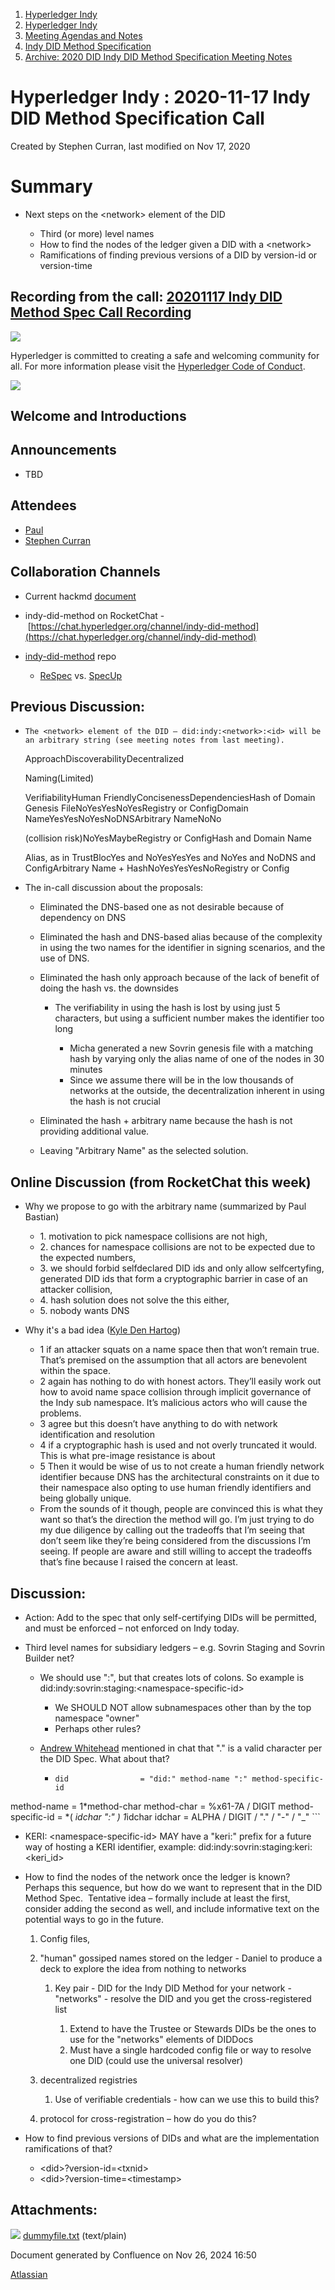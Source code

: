 1. [Hyperledger Indy](index.html)
2. [Hyperledger Indy](Hyperledger-Indy_19464194.html)
3. [Meeting Agendas and Notes](Meeting-Agendas-and-Notes_19464715.html)
4. [Indy DID Method Specification](Indy-DID-Method-Specification_19465516.html)
5. [Archive: 2020 DID Indy DID Method Specification Meeting Notes](19465518.html)

# Hyperledger Indy : 2020-11-17 Indy DID Method Specification Call

Created by Stephen Curran, last modified on Nov 17, 2020

# Summary

- Next steps on the &lt;network&gt; element of the DID
  
  - Third (or more) level names
  - How to find the nodes of the ledger given a DID with a &lt;network&gt;
  - Ramifications of finding previous versions of a DID by version-id or version-time

## Recording from the call: [20201117 Indy DID Method Spec Call Recording](#)

![](https://wiki.hyperledger.org/download/attachments/2392771/welcome.png?version=2&modificationDate=1572450107000&api=v2)

Hyperledger is committed to creating a safe and welcoming community for all. For more information please visit the [Hyperledger Code of Conduct](https://lf-hyperledger.atlassian.net/wiki/spaces/HYP/pages/19595281/Hyperledger+Code+of+Conduct).

![](https://wiki.hyperledger.org/download/attachments/29034696/Antitrustnotice.png?version=1&modificationDate=1581695654000&api=v2)

## Welcome and Introductions

## Announcements

- TBD

## Attendees

- [Paul](https://lf-hyperledger.atlassian.net/wiki/people/6096f0170b80a600693aeaf3?ref=confluence)
- [Stephen Curran](https://lf-hyperledger.atlassian.net/wiki/people/557058:d676f135-ecd6-465b-b7eb-f87976bf4569?ref=confluence)

## Collaboration Channels

- Current hackmd [document](https://hackmd.io/@icZC4epNSnqBbYE0hJYseA/S1eUS2BQw)
- indy-did-method on RocketChat - [https://chat.hyperledger.org/channel/indy-did-method](https://chat.hyperledger.org/channel/indy-did-method)
- [indy-did-method](https://github.com/hyperledger/indy-did-method) repo
  
  - [ReSpec](https://github.com/transmute-industries/respec-github-pages) vs. [SpecUp](https://github.com/decentralized-identity/spec-up)

## Previous Discussion:

- ```
  The <network> element of the DID – did:indy:<network>:<id> will be an arbitrary string (see meeting notes from last meeting).
  ```
  
  ApproachDiscoverabilityDecentralized
  
  Naming(Limited)
  
  VerifiabilityHuman FriendlyConcisenessDependenciesHash of Domain Genesis FileNoYesYesNoYesRegistry or ConfigDomain NameYesYesNoYesNoDNSArbitrary NameNoNo
  
  (collision risk)NoYesMaybeRegistry or ConfigHash and Domain Name
  
  Alias, as in TrustBlocYes and NoYesYesYes and NoYes and NoDNS and ConfigArbitrary Name + HashNoYesYesYesNoRegistry or Config

<!--THE END-->

- The in-call discussion about the proposals:
  
  - Eliminated the DNS-based one as not desirable because of dependency on DNS
  - Eliminated the hash and DNS-based alias because of the complexity in using the two names for the identifier in signing scenarios, and the use of DNS.
  - Eliminated the hash only approach because of the lack of benefit of doing the hash vs. the downsides
    
    - The verifiability in using the hash is lost by using just 5 characters, but using a sufficient number makes the identifier too long
      
      - Micha generated a new Sovrin genesis file with a matching hash by varying only the alias name of one of the nodes in 30 minutes
      - Since we assume there will be in the low thousands of networks at the outside, the decentralization inherent in using the hash is not crucial
  - Eliminated the hash + arbitrary name because the hash is not providing additional value.
  - Leaving "Arbitrary Name" as the selected solution.

## Online Discussion (from RocketChat this week)

- Why we propose to go with the arbitrary name (summarized by Paul Bastian)
  
  - 1\. motivation to pick namespace collisions are not high,
  - 2\. chances for namespace collisions are not to be expected due to the expected numbers,
  - 3\. we should forbid selfdeclared DID ids and only allow selfcertyfing, generated DID ids that form a cryptographic barrier in case of an attacker collision,
  - 4\. hash solution does not solve the this either,
  - 5\. nobody wants DNS
- Why it's a bad idea ([Kyle Den Hartog](https://lf-hyperledger.atlassian.net/wiki/people/712020:9e8190c6-0788-48e1-a99a-ed6d18b5d34d?ref=confluence))
  
  - 1 if an attacker squats on a name space then that won’t remain true. That’s premised on the assumption that all actors are benevolent within the space.
  - 2 again has nothing to do with honest actors. They’ll easily work out how to avoid name space collision through implicit governance of the Indy sub namespace. It’s malicious actors who will cause the problems.
  - 3 agree but this doesn’t have anything to do with network identification and resolution
  - 4 if a cryptographic hash is used and not overly truncated it would. This is what pre-image resistance is about
  - 5 Then it would be wise of us to not create a human friendly network identifier because DNS has the architectural constraints on it due to their namespace also opting to use human friendly identifiers and being globally unique.
  - From the sounds of it though, people are convinced this is what they want so that’s the direction the method will go. I’m just trying to do my due diligence by calling out the tradeoffs that I’m seeing that don’t seem like they’re being considered from the discussions I’m seeing. If people are aware and still willing to accept the tradeoffs that’s fine because I raised the concern at least.

## Discussion:

- Action: Add to the spec that only self-certifying DIDs will be permitted, and must be enforced – not enforced on Indy today.
- Third level names for subsidiary ledgers – e.g. Sovrin Staging and Sovrin Builder net?
  
  - We should use ":", but that creates lots of colons. So example is did:indy:sovrin:staging:&lt;namespace-specific-id&gt;
    
    - We SHOULD NOT allow subnamespaces other than by the top namespace "owner"
    - Perhaps other rules?
  - [Andrew Whitehead](https://lf-hyperledger.atlassian.net/wiki/people/557058:03322b63-53ed-4272-9c4a-a256b19c7098?ref=confluence) mentioned in chat that "." is a valid character per the DID Spec. What about that?
    
    - ```
      did                = "did:" method-name ":" method-specific-id
method-name        = 1*method-char
method-char        = %x61-7A / DIGIT
method-specific-id = *( *idchar ":" ) 1*idchar
idchar             = ALPHA / DIGIT / "." / "-" / "_"
      ```
  - KERI: &lt;namespace-specific-id&gt; MAY have a "keri:" prefix for a future way of hosting a KERI identifier, example: did:indy:sovrin:staging:keri:&lt;keri\_id&gt;
- How to find the nodes of the network once the ledger is known?  Perhaps this sequence, but how do we want to represent that in the DID Method Spec.  Tentative idea – formally include at least the first, consider adding the second as well, and include informative text on the potential ways to go in the future.
  
  1. Config files,
  2. "human" gossiped names stored on the ledger - Daniel to produce a deck to explore the idea from nothing to networks
     
     1. Key pair - DID for the Indy DID Method for your network - "networks" - resolve the DID and you get the cross-registered list
        
        1. Extend to have the Trustee or Stewards DIDs be the ones to use for the "networks" elements of DIDDocs
        2. Must have a single hardcoded config file or way to resolve one DID (could use the universal resolver)
  3. decentralized registries
     
     1. Use of verifiable credentials - how can we use this to build this?
  4. protocol for cross-registration – how do you do this?
- How to find previous versions of DIDs and what are the implementation ramifications of that?
  
  - &lt;did&gt;?version-id=&lt;txnid&gt;
  - &lt;did&gt;?version-time=&lt;timestamp&gt;

## Attachments:

![](images/icons/bullet_blue.gif) [dummyfile.txt](attachments/19464418/19465552.txt) (text/plain)

Document generated by Confluence on Nov 26, 2024 16:50

[Atlassian](http://www.atlassian.com/)
